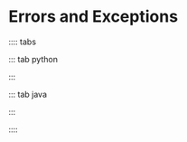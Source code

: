 # Errors and Exceptions

:::: tabs

::: tab python

<Jupyter filePath="exceptions/python.ipynb" />

:::

::: tab java

<Jupyter filePath="exceptions/java.ipynb" />

:::

::::
